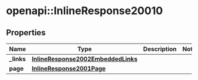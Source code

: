 # openapi::InlineResponse20010

## Properties
Name | Type | Description | Notes
------------ | ------------- | ------------- | -------------
**_links** | [**InlineResponse2002EmbeddedLinks**](inline_response_200_2__embedded__links.md) |  | 
**page** | [**InlineResponse2001Page**](inline_response_200_1_page.md) |  | 


